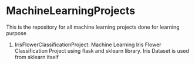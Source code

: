 # MachineLearningProjects
This is the repository for all machine learning projects done for learning purpose
1) IrisFlowerClassificationProject: Machine Learning Iris Flower Classification Project using flask and sklearn library. Iris Dataset is used from sklearn itself
